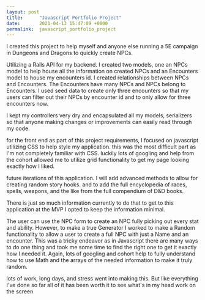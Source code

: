 ```yaml
---
layout: post
title:      "Javascript Portfolio Project"
date:       2021-04-13 15:47:09 +0000
permalink:  javascript_portfolio_project
---
```



I created this project to help myself and anyone else running a 5E campaign in Dungeons and Dragons to quickly create NPCs.

Utilizing a Rails API for my backend. I created two models, one an NPCs model to help house all the information on created NPCs and an Encounters model to house my encounters id. I created relationships between NPCs and Encounters. The Encounters have many NPCs and NPCs belong to Encounters. I used seed data to create only three encounters so that my users can filter out their NPCs by encounter id and to only allow for three encounters now.

I kept my controllers very dry and encapsulated all my models, serializers so that anyone making changes or improvements can easily read through my code.

for the front end as part of this project requirements, I focused on javascript utilizing CSS to help style my application. this was the most difficult part as I'm not completely familiar with CSS. luckily lots of googling and help from the cohort allowed me to utilize grid functionality to get my page looking exactly how I liked.

future iterations of this application. I will add advanced methods to allow for creating random story hooks. and to add the full encyclopedia of races, spells, weapons, and the like from the full compendium of D&D books.

There is just so much information currently to do that to get to this application at the MVP I opted to keep the information minimal.

The user can use the NPC form to create an NPC fully picking out every stat and ability. However, to make a true Generator I worked to make a Random functionality to allow a user to create a full NPC with just a Name and an encounter. This was a tricky endeavor as in Javascript there are many ways to do one thing and took me some time to find the right one to get it exactly how I needed it. Again, lots of googling and cohort help to fully understand how to use Math and the arrays of the needed information to make it truly random.

lots of work, long days, and stress went into making this. But like everything I've done so far all of it has been worth it to see what's in my head work on the screen

